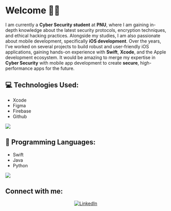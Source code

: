 # Welcome 👋🏻
I am currently a **Cyber Security student** at **PNU**, where I am gaining in-depth knowledge about the latest security protocols, encryption techniques, and ethical hacking practices. Alongside my studies, I am also passionate about mobile development, specifically **iOS development**. Over the years, I’ve worked on several projects to build robust and user-friendly iOS applications, gaining hands-on experience with **Swift**, **Xcode**, and the Apple development ecosystem. It would be amazing to merge my expertise in **Cyber Security** with mobile app development to create **secure**, high-performance apps for the future.


## 💻 Technologies Used:
- Xcode
- Figma
- Firebase
- Github
 <p align="left">
  <a href="https://skillicons.dev">
    <img src="https://skillicons.dev/icons?i=apple,figma,firebase,git" />
  </a>
</p>

## 🚀 Programming Languages:
- Swift
- Java
- Python
<p align="left">
  <a href="https://skillicons.dev">
    <img src="https://skillicons.dev/icons?i=swift,java,python" />
  </a>
</p>

## Connect with me:

<p align="center">
  <a href="https://sa.linkedin.com/in/leen-almejarri-98846928b" target="_blank">
    <img src="https://skillicons.dev/icons?i=linkedin" alt="LinkedIn" />
  </a>
</p>
